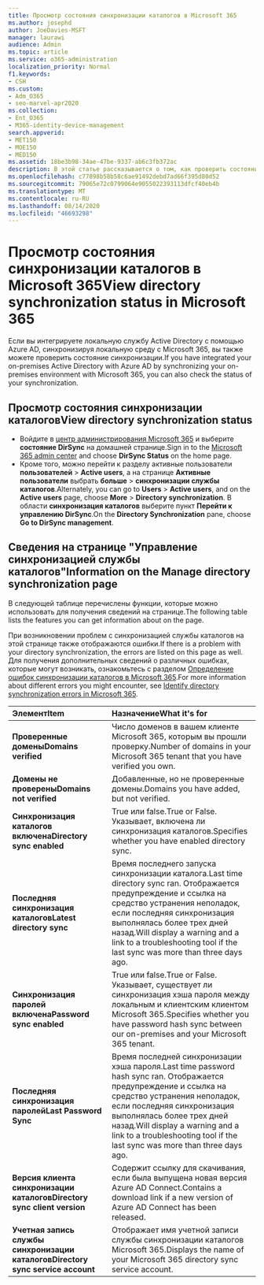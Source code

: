 ```yaml
---
title: Просмотр состояния синхронизации каталогов в Microsoft 365
ms.author: josephd
author: JoeDavies-MSFT
manager: laurawi
audience: Admin
ms.topic: article
ms.service: o365-administration
localization_priority: Normal
f1.keywords:
- CSH
ms.custom:
- Adm_O365
- seo-marvel-apr2020
ms.collection:
- Ent_O365
- M365-identity-device-management
search.appverid:
- MET150
- MOE150
- MED150
ms.assetid: 18be3b98-34ae-47be-9337-ab6c3fb372ac
description: В этой статье рассказывается о том, как проверить состояние синхронизации службы каталогов в Office 365.
ms.openlocfilehash: c77898b58b58c6ae91492debd7ad66f395d80d52
ms.sourcegitcommit: 79065e72c0799064e9055022393113dfcf40eb4b
ms.translationtype: MT
ms.contentlocale: ru-RU
ms.lasthandoff: 08/14/2020
ms.locfileid: "46693298"
---
```

# <a name="view-directory-synchronization-status-in-microsoft-365"></a><span data-ttu-id="dd727-103">Просмотр состояния синхронизации каталогов в Microsoft 365</span><span class="sxs-lookup"><span data-stu-id="dd727-103">View directory synchronization status in Microsoft 365</span></span>

<span data-ttu-id="dd727-104">Если вы интегрируете локальную службу Active Directory с помощью Azure AD, синхронизируя локальную среду с Microsoft 365, вы также можете проверить состояние синхронизации.</span><span class="sxs-lookup"><span data-stu-id="dd727-104">If you have integrated your on-premises Active Directory with Azure AD by synchronizing your on-premises environment with Microsoft 365, you can also check the status of your synchronization.</span></span>
  
## <a name="view-directory-synchronization-status"></a><span data-ttu-id="dd727-105">Просмотр состояния синхронизации каталогов</span><span class="sxs-lookup"><span data-stu-id="dd727-105">View directory synchronization status</span></span>

- <span data-ttu-id="dd727-106">Войдите в [центр администрирования Microsoft 365](https://admin.microsoft.com) и выберите **состояние DirSync** на домашней странице.</span><span class="sxs-lookup"><span data-stu-id="dd727-106">Sign in to the [Microsoft 365 admin center](https://admin.microsoft.com) and choose **DirSync Status** on the home page.</span></span>
- <span data-ttu-id="dd727-107">Кроме того, можно перейти к разделу активные пользователи **пользователей** \> **Active users**, а на странице **Активные пользователи** выбрать **больше** \> **синхронизации службы каталогов**.</span><span class="sxs-lookup"><span data-stu-id="dd727-107">Alternately, you can go to **Users** \> **Active users**, and on the **Active users** page, choose **More** \> **Directory synchronization**.</span></span> <span data-ttu-id="dd727-108">В области **синхронизация каталогов** выберите пункт **Перейти к управлению DirSync**.</span><span class="sxs-lookup"><span data-stu-id="dd727-108">On the **Directory Synchronization** pane, choose **Go to DirSync management**.</span></span>

## <a name="information-on-the-manage-directory-synchronization-page"></a><span data-ttu-id="dd727-109">Сведения на странице "Управление синхронизацией службы каталогов"</span><span class="sxs-lookup"><span data-stu-id="dd727-109">Information on the Manage directory synchronization page</span></span>

<span data-ttu-id="dd727-110">В следующей таблице перечислены функции, которые можно использовать для получения сведений на странице.</span><span class="sxs-lookup"><span data-stu-id="dd727-110">The following table lists the features you can get information about on the page.</span></span>
  
<span data-ttu-id="dd727-111">При возникновении проблем с синхронизацией службы каталогов на этой странице также отображаются ошибки.</span><span class="sxs-lookup"><span data-stu-id="dd727-111">If there is a problem with your directory synchronization, the errors are listed on this page as well.</span></span> <span data-ttu-id="dd727-112">Для получения дополнительных сведений о различных ошибках, которые могут возникать, ознакомьтесь с разделом [Определение ошибок синхронизации каталогов в Microsoft 365](identify-directory-synchronization-errors.md).</span><span class="sxs-lookup"><span data-stu-id="dd727-112">For more information about different errors you might encounter, see [Identify directory synchronization errors in Microsoft 365](identify-directory-synchronization-errors.md).</span></span>
  
|<span data-ttu-id="dd727-113">**Элемент**</span><span class="sxs-lookup"><span data-stu-id="dd727-113">**Item**</span></span>|<span data-ttu-id="dd727-114">**Назначение**</span><span class="sxs-lookup"><span data-stu-id="dd727-114">**What it's for**</span></span>|
|:-----|:-----|
|<span data-ttu-id="dd727-115">**Проверенные домены**</span><span class="sxs-lookup"><span data-stu-id="dd727-115">**Domains verified**</span></span> | <span data-ttu-id="dd727-116">Число доменов в вашем клиенте Microsoft 365, которым вы прошли проверку.</span><span class="sxs-lookup"><span data-stu-id="dd727-116">Number of domains in your Microsoft 365 tenant that you have verified you own.</span></span> |
|<span data-ttu-id="dd727-117">**Домены не проверены**</span><span class="sxs-lookup"><span data-stu-id="dd727-117">**Domains not verified**</span></span> | <span data-ttu-id="dd727-118">Добавленные, но не проверенные домены.</span><span class="sxs-lookup"><span data-stu-id="dd727-118">Domains you have added, but not verified.</span></span> |
|<span data-ttu-id="dd727-119">**Синхронизация каталогов включена**</span><span class="sxs-lookup"><span data-stu-id="dd727-119">**Directory sync enabled**</span></span> |<span data-ttu-id="dd727-120">True или false.</span><span class="sxs-lookup"><span data-stu-id="dd727-120">True or False.</span></span> <span data-ttu-id="dd727-121">Указывает, включена ли синхронизация каталогов.</span><span class="sxs-lookup"><span data-stu-id="dd727-121">Specifies whether you have enabled directory sync.</span></span> |
|<span data-ttu-id="dd727-122">**Последняя синхронизация каталогов**</span><span class="sxs-lookup"><span data-stu-id="dd727-122">**Latest directory sync**</span></span> | <span data-ttu-id="dd727-123">Время последнего запуска синхронизации каталога.</span><span class="sxs-lookup"><span data-stu-id="dd727-123">Last time directory sync ran.</span></span> <span data-ttu-id="dd727-124">Отображается предупреждение и ссылка на средство устранения неполадок, если последняя синхронизация выполнялась более трех дней назад.</span><span class="sxs-lookup"><span data-stu-id="dd727-124">Will display a warning and a link to a troubleshooting tool if the last sync was more than three days ago.</span></span> |
|<span data-ttu-id="dd727-125">**Синхронизация паролей включена**</span><span class="sxs-lookup"><span data-stu-id="dd727-125">**Password sync enabled**</span></span> | <span data-ttu-id="dd727-126">True или false.</span><span class="sxs-lookup"><span data-stu-id="dd727-126">True or False.</span></span> <span data-ttu-id="dd727-127">Указывает, существует ли синхронизация хэша пароля между локальным и клиентским клиентом Microsoft 365.</span><span class="sxs-lookup"><span data-stu-id="dd727-127">Specifies whether you have password hash sync between our on-premises and your Microsoft 365 tenant.</span></span> |
|<span data-ttu-id="dd727-128">**Последняя синхронизация паролей**</span><span class="sxs-lookup"><span data-stu-id="dd727-128">**Last Password Sync**</span></span> | <span data-ttu-id="dd727-129">Время последней синхронизации хэша пароля.</span><span class="sxs-lookup"><span data-stu-id="dd727-129">Last time password hash sync ran.</span></span> <span data-ttu-id="dd727-130">Отображается предупреждение и ссылка на средство устранения неполадок, если последняя синхронизация выполнялась более трех дней назад.</span><span class="sxs-lookup"><span data-stu-id="dd727-130">Will display a warning and a link to a troubleshooting tool if the last sync was more than three days ago.</span></span> |
|<span data-ttu-id="dd727-131">**Версия клиента синхронизации каталогов**</span><span class="sxs-lookup"><span data-stu-id="dd727-131">**Directory sync client version**</span></span> | <span data-ttu-id="dd727-132">Содержит ссылку для скачивания, если была выпущена новая версия Azure AD Connect.</span><span class="sxs-lookup"><span data-stu-id="dd727-132">Contains a download link if a new version of Azure AD Connect has been released.</span></span> |
|<span data-ttu-id="dd727-133">**Учетная запись службы синхронизации каталогов**</span><span class="sxs-lookup"><span data-stu-id="dd727-133">**Directory sync service account**</span></span> | <span data-ttu-id="dd727-134">Отображает имя учетной записи службы синхронизации каталогов Microsoft 365.</span><span class="sxs-lookup"><span data-stu-id="dd727-134">Displays the name of your Microsoft 365 directory sync service account.</span></span> |